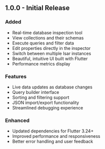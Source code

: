 ## 1.0.0 - Initial Release

### Added
- Real-time database inspection tool
- View collections and their schemas
- Execute queries and filter data
- Edit properties directly in the inspector
- Switch between multiple Isar instances
- Beautiful, intuitive UI built with Flutter
- Performance metrics display

### Features
- Live data updates as database changes
- Query builder interface
- Sorting and filtering support
- JSON import/export functionality
- Streamlined debugging experience

### Enhanced
- Updated dependencies for Flutter 3.24+
- Improved performance and responsiveness
- Better error handling and user feedback
